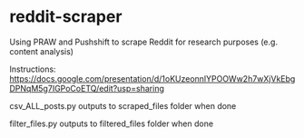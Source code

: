 # reddit-scraper
Using PRAW and Pushshift to scrape Reddit for research purposes (e.g. content analysis)

Instructions: https://docs.google.com/presentation/d/1oKUzeonnlYPOOWw2h7wXjVkEbgDPNqM5g7IGPoCoETQ/edit?usp=sharing

csv_ALL_posts.py outputs to scraped_files folder when done

filter_files.py outputs to filtered_files folder when done
